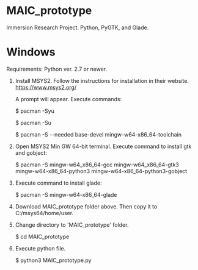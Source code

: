 # MAIC_prototype
Immersion Research Project. Python, PyGTK, and Glade.



# Windows

Requirements: Python ver. 2.7 or newer.

1. Install MSYS2. Follow the instructions for installation in their website.
   https://www.msys2.org/
   
   A prompt will appear. Execute commands: 

	$ pacman -Syu
	
	$ pacman -Su
	
	$ pacman -S --needed base-devel mingw-w64-x86_64-toolchain

2. Open MSYS2 Min GW 64-bit terminal. Execute command to install gtk and gobject:

	$ pacman -S mingw-w64_x86_64-gcc mingw-w64_x86_64-gtk3 mingw-w64-x86_64-python3 mingw-w64-x86_64-python3-gobject

3. Execute command to install glade:

	$ pacman -S mingw-w64-x86_64-glade

4. Download MAIC_prototype folder above. Then copy it to C:/msys64/home/user.

5. Change directory to 'MAIC_prototype' folder.

	$ cd MAIC_prototype

6. Execute python file.

	$ python3 MAIC_prototype.py
  


    
